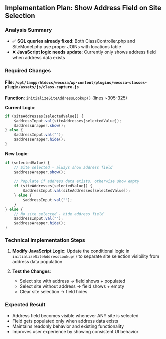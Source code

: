 ## Implementation Plan: Show Address Field on Site Selection

### Analysis Summary
- ✅ **SQL queries already fixed**: Both ClassController.php and SiteModel.php use proper JOINs with locations table
- ❌ **JavaScript logic needs update**: Currently only shows address field when address data exists

### Required Changes

#### **File: `/opt/lampp/htdocs/wecoza/wp-content/plugins/wecoza-classes-plugin/assets/js/class-capture.js`**

**Function**: `initializeSiteAddressLookup()` (lines ~305-325)

**Current Logic**: 
```javascript
if (siteAddresses[selectedValue]) {
    $addressInput.val(siteAddresses[selectedValue]);
    $addressWrapper.show();
} else {
    $addressInput.val("");
    $addressWrapper.hide();
}
```

**New Logic**:
```javascript
if (selectedValue) {
    // Site selected - always show address field
    $addressWrapper.show();
    
    // Populate if address data exists, otherwise show empty
    if (siteAddresses[selectedValue]) {
        $addressInput.val(siteAddresses[selectedValue]);
    } else {
        $addressInput.val("");
    }
} else {
    // No site selected - hide address field
    $addressInput.val("");
    $addressWrapper.hide();
}
```

### Technical Implementation Steps

1. **Modify JavaScript Logic**: Update the conditional logic in `initializeSiteAddressLookup()` to separate site selection visibility from address data population

2. **Test the Changes**: 
   - Select site with address → field shows + populated
   - Select site without address → field shows + empty  
   - Clear site selection → field hides

### Expected Result
- Address field becomes visible whenever ANY site is selected
- Field gets populated only when address data exists
- Maintains readonly behavior and existing functionality
- Improves user experience by showing consistent UI behavior